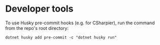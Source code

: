 # Developer tools
To use Husky pre-commit hooks (e.g. for CSharpier), run the command from the repo's root directory: 
```shell
dotnet husky add pre-commit -c "dotnet husky run"
```
